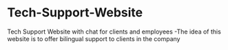 # Tech-Support-Website
Tech Support Website with chat for clients and employees
-The idea of this website is to offer bilingual support to clients in the company
